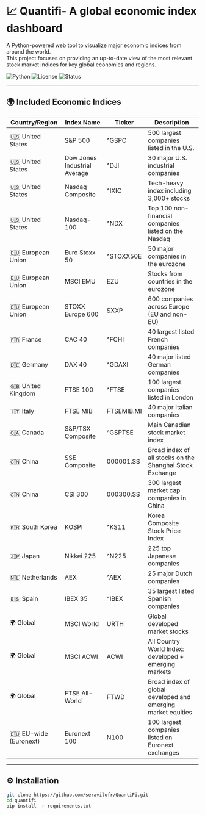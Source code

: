 # 📈 Quantifi- A global economic index dashboard

A Python-powered web tool to visualize major economic indices from around the world.  
This project focuses on providing an up-to-date view of the most relevant stock market indices for key global economies and regions.

![Python](https://img.shields.io/badge/Python-3.10+-blue?logo=python)
![License](https://img.shields.io/badge/license-MIT-green)
![Status](https://img.shields.io/badge/status-WIP-orange)

---

## 🌍 Included Economic Indices

| Country/Region        | Index Name                      | Ticker        | Description                                                              |
|------------------------|----------------------------------|---------------|--------------------------------------------------------------------------|
| 🇺🇸 United States       | S&P 500                          | ^GSPC         | 500 largest companies listed in the U.S.                                 |
| 🇺🇸 United States       | Dow Jones Industrial Average     | ^DJI          | 30 major U.S. industrial companies                                       |
| 🇺🇸 United States       | Nasdaq Composite                 | ^IXIC         | Tech-heavy index including 3,000+ stocks                                 |
| 🇺🇸 United States       | Nasdaq-100                       | ^NDX          | Top 100 non-financial companies listed on the Nasdaq                     |
| 🇪🇺 European Union      | Euro Stoxx 50                    | ^STOXX50E     | 50 major companies in the eurozone                                       |
| 🇪🇺 European Union      | MSCI EMU                         | EZU           | Stocks from countries in the eurozone                                    |
| 🇪🇺 European Union      | STOXX Europe 600                | SXXP          | 600 companies across Europe (EU and non-EU)                              |
| 🇫🇷 France              | CAC 40                           | ^FCHI         | 40 largest listed French companies                                       |
| 🇩🇪 Germany             | DAX 40                           | ^GDAXI        | 40 major listed German companies                                         |
| 🇬🇧 United Kingdom      | FTSE 100                         | ^FTSE         | 100 largest companies listed in London                                  |
| 🇮🇹 Italy               | FTSE MIB                         | FTSEMIB.MI    | 40 major Italian companies                                               |
| 🇨🇦 Canada              | S&P/TSX Composite                | ^GSPTSE       | Main Canadian stock market index                                         |
| 🇨🇳 China               | SSE Composite                    | 000001.SS     | Broad index of all stocks on the Shanghai Stock Exchange                 |
| 🇨🇳 China               | CSI 300                          | 000300.SS     | 300 largest market cap companies in China                                |
| 🇰🇷 South Korea         | KOSPI                            | ^KS11         | Korea Composite Stock Price Index                                        |
| 🇯🇵 Japan               | Nikkei 225                       | ^N225         | 225 top Japanese companies                                               |
| 🇳🇱 Netherlands         | AEX                              | ^AEX          | 25 major Dutch companies                                                 |
| 🇪🇸 Spain              | IBEX 35                          | ^IBEX         | 35 largest listed Spanish companies                                      |
| 🌍 Global              | MSCI World                       | URTH          | Global developed market stocks                                           |
| 🌍 Global              | MSCI ACWI                        | ACWI          | All Country World Index: developed + emerging markets                    |
| 🌍 Global              | FTSE All-World                   | FTWD          | Broad index of global developed and emerging market equities             |
| 🇪🇺 EU-wide (Euronext)  | Euronext 100                     | N100          | 100 largest companies listed on Euronext exchanges                       |

---

## ⚙️ Installation

```bash
git clone https://github.com/seravilofr/QuantiFi.git
cd quantifi
pip install -r requirements.txt
